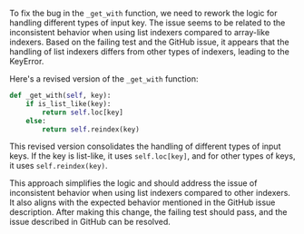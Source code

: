 To fix the bug in the `_get_with` function, we need to rework the logic for handling different types of input key. The issue seems to be related to the inconsistent behavior when using list indexers compared to array-like indexers. Based on the failing test and the GitHub issue, it appears that the handling of list indexers differs from other types of indexers, leading to the KeyError.

Here's a revised version of the `_get_with` function:

```python
def _get_with(self, key):
    if is_list_like(key):
        return self.loc[key]
    else:
        return self.reindex(key)
```

This revised version consolidates the handling of different types of input keys. If the key is list-like, it uses `self.loc[key]`, and for other types of keys, it uses `self.reindex(key)`.

This approach simplifies the logic and should address the issue of inconsistent behavior when using list indexers compared to other indexers. It also aligns with the expected behavior mentioned in the GitHub issue description. After making this change, the failing test should pass, and the issue described in GitHub can be resolved.